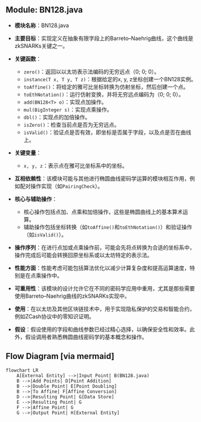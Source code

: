 ## Module: BN128.java
- **模块名称**：BN128.java

- **主要目标**：实现定义在抽象有限字段上的Barreto–Naehrig曲线，这个曲线是zkSNARKs关键之一。

- **关键函数**：
  - `zero()`：返回以以太坊表示法编码的无穷远点（0; 0; 0）。
  - `instance(T x, T y, T z)`：根据给定的x, y, z坐标创建一个BN128实例。
  - `toAffine()`：将给定的雅可比坐标转换为仿射坐标，然后创建一个点。
  - `toEthNotation()`：运行仿射变换，并将无穷远点编码为（0; 0; 0）。
  - `add(BN128<T> o)`：实现点加操作。
  - `mul(BigInteger s)`：实现点乘操作。
  - `dbl()`：实现点的加倍操作。
  - `isZero()`：检查当前点是否为无穷远点。
  - `isValid()`：验证点是否有效，即坐标是否属于字段，以及点是否在曲线上。

- **关键变量**：
  - `x, y, z`：表示点在雅可比坐标系中的坐标。

- **互相依赖性**：该模块可能与其他进行椭圆曲线密码学运算的模块相互作用，例如配对操作实现（如`PairingCheck`）。

- **核心与辅助操作**：
  - 核心操作包括点加、点乘和加倍操作，这些是椭圆曲线上的基本算术运算。
  - 辅助操作包括坐标转换（如`toAffine()`和`toEthNotation()`）和验证操作（如`isValid()`）。

- **操作序列**：在进行点加或点乘操作前，可能会先将点转换为合适的坐标系中，操作完成后可能会转换回原坐标系或以太坊特定的表示法。

- **性能方面**：性能考虑可能包括算法优化以减少计算复杂度和提高运算速度，特别是在点乘操作中。

- **可重用性**：该模块的设计允许它在不同的密码学应用中重用，尤其是那些需要使用Barreto–Naehrig曲线的zkSNARKs实现中。

- **使用**：在以太坊及其他区块链技术中，用于实现隐私保护的交易和智能合约，例如ZCash协议中的零知识证明。

- **假设**：假设使用的字段和曲线参数已经过精心选择，以确保安全性和效率。此外，假设调用者熟悉椭圆曲线密码学的基本概念和操作。
## Flow Diagram [via mermaid]
```mermaid
flowchart LR
    A[External Entity] -->|Input Point| B(BN128.java)
    B -->|Add Points| D[Point Addition]
    B -->|Double Point| E[Point Doubling]
    B -->|To Affine| F[Affine Conversion]
    D -->|Resulting Point| G[Data Store]
    E -->|Resulting Point| G
    F -->|Affine Point| G
    G -->|Output Point| H[External Entity]
```
